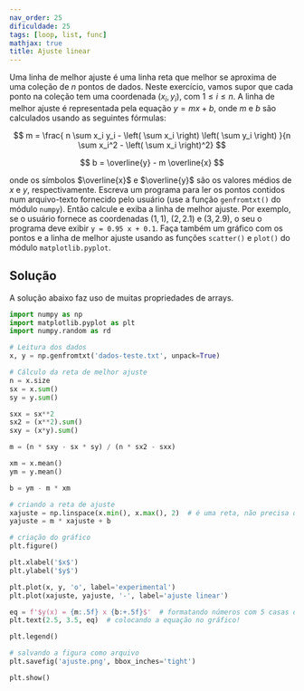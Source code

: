 ```yaml
---
nav_order: 25
dificuldade: 25
tags: [loop, list, func]
mathjax: true
title: Ajuste linear
---
```


Uma linha de melhor ajuste é uma linha reta que melhor se aproxima de uma coleção de $n$ pontos de dados. Neste exercício, vamos supor que cada ponto na coleção tem uma coordenada $(x_i,\,y_i)$, com $1\le i \le n$. A linha de melhor ajuste é representada pela equação $y = m x + b$, onde $m$ e $b$ são calculados usando as seguintes fórmulas:

$$
m = \frac{ n \sum x_i y_i - \left( \sum x_i \right) \left( \sum y_i \right) }{n \sum x_i^2 - \left( \sum x_i \right)^2}
$$

$$
b = \overline{y} - m \overline{x}
$$

onde os símbolos $\overline{x}$ e $\overline{y}$ são os valores médios de $x$ e $y$, respectivamente. Escreva um programa para ler os pontos contidos num arquivo-texto fornecido pelo usuário (use a função `genfromtxt()` do módulo `numpy`). Então calcule e exiba a linha de melhor ajuste.
Por exemplo, se o usuário fornece as coordenadas $(1,\,1)$, $(2,\,2.1)$ e $(3,\,2.9)$, o seu
o programa deve exibir `y = 0.95 x + 0.1`. Faça também um gráfico com os pontos e a linha de melhor ajuste usando as funções `scatter()` e `plot()` do módulo `matplotlib.pyplot`.

## Solução

A solução abaixo faz uso de muitas propriedades de arrays.
```python
import numpy as np
import matplotlib.pyplot as plt
import numpy.random as rd

# Leitura dos dados
x, y = np.genfromtxt('dados-teste.txt', unpack=True)

# Cálculo da reta de melhor ajuste
n = x.size
sx = x.sum()
sy = y.sum()

sxx = sx**2
sx2 = (x**2).sum()
sxy = (x*y).sum()

m = (n * sxy - sx * sy) / (n * sx2 - sxx)

xm = x.mean()
ym = y.mean()

b = ym - m * xm

# criando a reta de ajuste
xajuste = np.linspace(x.min(), x.max(), 2)  # é uma reta, não precisa de muitos pontos!
yajuste = m * xajuste + b

# criação do gráfico
plt.figure()

plt.xlabel('$x$')
plt.ylabel('$y$')

plt.plot(x, y, 'o', label='experimental')
plt.plot(xajuste, yajuste, '-', label='ajuste linear')

eq = f'$y(x) = {m:.5f} x {b:+.5f}$'  # formatando números com 5 casas decimais
plt.text(2.5, 3.5, eq)  # colocando a equação no gráfico!

plt.legend()

# salvando a figura como arquivo
plt.savefig('ajuste.png', bbox_inches='tight')

plt.show()
```
